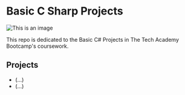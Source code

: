 # Basic C Sharp Projects

![This is an image](https://seeklogo.com/images/C/c-sharp-c-logo-02F17714BA-seeklogo.com.png)

This repo is dedicated to the Basic C# Projects in The Tech Academy Bootcamp's coursework.

## Projects
- (...)
- (...)
